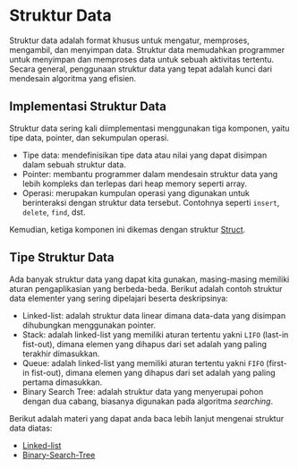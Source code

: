 # Struktur Data
Struktur data adalah format khusus untuk mengatur, memproses, mengambil, dan menyimpan data. Struktur data memudahkan programmer untuk menyimpan dan memproses data untuk sebuah aktivitas tertentu. Secara general, penggunaan struktur data yang tepat adalah kunci dari mendesain algoritma yang efisien.

## Implementasi Struktur Data
Struktur data sering kali diimplementasi menggunakan tiga komponen, yaitu tipe data, pointer, dan sekumpulan operasi. 

- Tipe data: mendefinisikan tipe data atau nilai yang dapat disimpan dalam sebuah struktur data.
- Pointer: membantu programmer dalam mendesain struktur data yang lebih kompleks dan terlepas dari heap memory seperti array.
- Operasi: merupakan kumpulan operasi yang digunakan untuk berinteraksi dengan struktur data tersebut. Contohnya seperti `insert`, `delete`, `find`, dst.

Kemudian, ketiga komponen ini dikemas dengan struktur [Struct](./struct_ds).

## Tipe Struktur Data
Ada banyak struktur data yang dapat kita gunakan, masing-masing memiliki aturan pengaplikasian yang berbeda-beda. Berikut adalah contoh struktur data elementer yang sering dipelajari beserta deskripsinya:

- Linked-list: adalah struktur data linear dimana data-data yang disimpan dihubungkan menggunakan pointer.
- Stack: adalah linked-list yang memiliki aturan tertentu yakni `LIFO` (last-in fist-out), dimana elemen yang dihapus dari set adalah yang paling terakhir dimasukkan.
- Queue: adalah linked-list yang memiliki aturan tertentu yakni `FIFO` (first-in fist-out), dimana elemen yang dihapus dari set adalah yang paling pertama dimasukkan.
- Binary Search Tree: adalah struktur data yang menyerupai pohon dengan dua cabang, biasanya digunakan pada algoritma _searching_.

Berikut adalah materi yang dapat anda baca lebih lanjut mengenai struktur data diatas:

- [Linked-list](./linked_list)
- [Binary-Search-Tree](./binary_search_tree)

